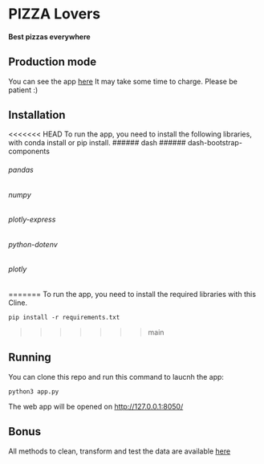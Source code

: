 # PIZZA Lovers
#### Best pizzas everywhere

## Production mode
You can see the app [here](https://pizza-lovers-thp.herokuapp.com/index)
It may take some time to charge. Please be patient :)

## Installation
<<<<<<< HEAD
To run the app, you need to install the following libraries, with conda install or pip install.
###### dash
###### dash-bootstrap-components 
###### pandas
###### numpy 
###### plotly-express
###### python-dotenv 
###### plotly
=======
To run the app, you need to install the required libraries with this Cline.

```
pip install -r requirements.txt
```
>>>>>>> main

## Running
You can clone this repo and run this command to laucnh the app:

```
python3 app.py
```

The web app will be opened on http://127.0.0.1:8050/

## Bonus
All methods to clean, transform and test the data are available [here](https://github.com/degregor69/pizza-lovers)